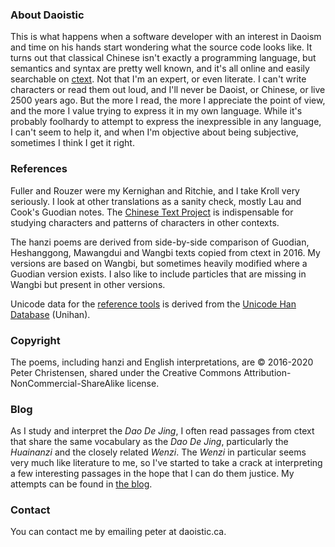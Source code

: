 ### About Daoistic

This is what happens
when a software developer
with an interest in Daoism
and time on his hands
start wondering
what the source code looks like.
It turns out that classical Chinese
isn't exactly a programming language,
but semantics and syntax
are pretty well known,
and it's all online
and easily searchable
on [ctext](https://ctext.org "Chinese Text Project").
Not that I'm an expert,
or even literate.
I can't write characters
or read them out loud,
and I'll never be Daoist,
or Chinese,
or live 2500 years ago.
But the more I read,
the more I appreciate the point of view,
and the more I value
trying to express it
in my own language.
While it's probably foolhardy
to attempt to express the inexpressible
in any language,
I can't seem to help it,
and when I'm objective about being subjective,
sometimes I think I get it right.

### References

Fuller and Rouzer were my Kernighan and Ritchie,
and I take Kroll very seriously.
I look at other translations
as a sanity check,
mostly Lau and Cook's Guodian notes.
The [Chinese Text Project](https://ctext.org "ctext")
is indispensable
for studying characters
and patterns of characters
in other contexts.

The hanzi poems are derived from
side-by-side comparison
of Guodian,
Heshanggong,
Mawangdui
and Wangbi
texts
copied from ctext
in 2016.
My versions are based on Wangbi,
but sometimes heavily modified
where a Guodian version exists.
I also like to include particles
that are missing in Wangbi
but present in other versions.

Unicode data for the
[reference tools](https://daoistic.ca/unihan/dump "Unihan reference tools")
is derived from the
[Unicode Han Database](https://www.unicode.org/reports/tr38/ "tr38") (Unihan).

### Copyright

The poems,
including hanzi and English interpretations,
are © 2016-2020 Peter Christensen,
shared under the
Creative Commons Attribution-NonCommercial-ShareAlike license.

### Blog

As I study and interpret the _Dao De Jing_,
I often read passages from ctext
that share the same vocabulary as the _Dao De Jing_,
particularly the _Huainanzi_
and the closely related _Wenzi_.
The _Wenzi_ in particular seems
very much like literature to me,
so I've started to take a crack at interpreting a few
interesting passages
in the hope that I can do them justice.
My attempts can be found in
[the blog](/blog "Blogging the unbloggable").

### Contact

You can contact me by emailing peter at daoistic.ca.
